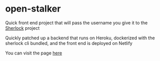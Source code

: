 # open-stalker
Quick front end project that will pass the username you give it to the [Sherlock](https://github.com/sherlock-project/sherlock) project

Quickly patched up a backend that runs on Heroku, dockerized with the sherlock cli bundled, and the front end is deployed on Netlify

You can visit the page [here](https://openstalker.online)
